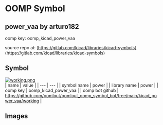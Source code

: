 # OOMP Symbol  
## power_vaa  by arturo182  
  
oomp key: oomp_kicad_power_vaa  
  
source repo at: [https://gitlab.com/kicad/libraries/kicad-symbols](https://gitlab.com/kicad/libraries/kicad-symbols)  
## Symbol  
  
[![working.png](working_600.png)](working.png)  
| name | value | 
| --- | --- | 
| symbol name | power | 
| library name | power | 
| oomp key | oomp_kicad_power_vaa | 
| oomp bot github | https://github.com/oomlout/oomlout_oomp_symbol_bot/tree/main/kicad_power_vaa/working | 
## Images  
